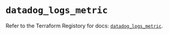 # `datadog_logs_metric`

Refer to the Terraform Registory for docs: [`datadog_logs_metric`](https://registry.terraform.io/providers/datadog/datadog/3.29.0/docs/resources/logs_metric).
